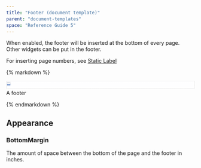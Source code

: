 ```yaml
---
title: "Footer (document template)"
parent: "document-templates"
space: "Reference Guide 5"
---
```



When enabled, the footer will be inserted at the bottom of every page. Other widgets can be put in the footer.

For inserting page numbers, see [Static Label](/refguide5/static-label-document-template)

<div class="alert alert-info">{% markdown %}

![](attachments/819203/918235.png)
A footer

{% endmarkdown %}</div>

## Appearance

### BottomMargin

The amount of space between the bottom of the page and the footer in inches.
